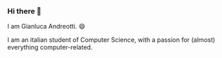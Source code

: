 ### Hi there 👋

I am Gianluca Andreotti. 😄

I am an italian student of Computer Science, with a passion for (almost) everything computer-related.
